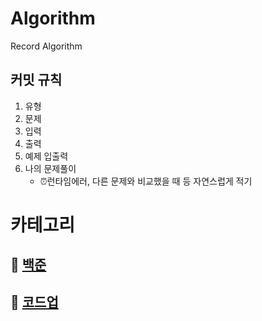 # Algorithm

Record Algorithm



## 커밋 규칙

1. 유형
2. 문제
3. 입력
4. 출력
5. 예제 입출력
6. 나의 문제풀이
   - ⏰런타임에러, 다른 문제와 비교했을 때 등 자연스럽게 적기



# 카테고리

## 📂 [백준](./Baekjoon)

## 📂 [코드업](https://github.com/JeongJinGan/TIL/tree/master/Multicampus/0711/python)
